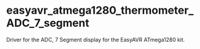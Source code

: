 # easyavr_atmega1280_thermometer_ADC_7_segment
Driver for the ADC, 7 Segment display for the EasyAVR ATmega1280 kit.
